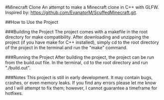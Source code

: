 #Minecraft Clone
An attempt to make a Minecraft clone in C++ with GLFW. Inspired by: https://github.com/EvanatorM/ScuffedMinecraft.git.

##How to Use the Project

###Building the Project
The project comes with a makefile in the root directory for make compatibility. After downloading and unzipping the project (if you have make for C++ installed), simply cd to the root directory of the project in the terminal and run the "make" command.

###Running the Project
After building the project, the project can be run from the build.out file. In the terminal, cd to the root directory and run "./build.out".

###Notes
This project is still in early development. It may contain bugs, crashes, or even memory leaks. If you find any errors please let me know and I will attempt to fix them; however, I cannot guarantee a timeframe for hotfixes. 
